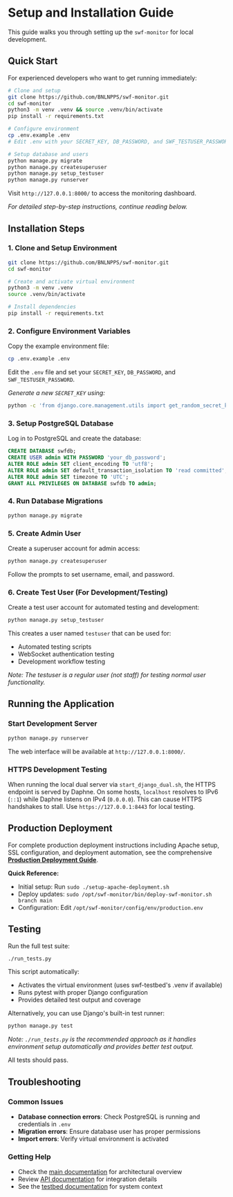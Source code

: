 # Setup and Installation Guide

This guide walks you through setting up the `swf-monitor` for local development.

## Quick Start

For experienced developers who want to get running immediately:

```bash
# Clone and setup
git clone https://github.com/BNLNPPS/swf-monitor.git
cd swf-monitor
python3 -m venv .venv && source .venv/bin/activate
pip install -r requirements.txt

# Configure environment  
cp .env.example .env
# Edit .env with your SECRET_KEY, DB_PASSWORD, and SWF_TESTUSER_PASSWORD

# Setup database and users
python manage.py migrate
python manage.py createsuperuser
python manage.py setup_testuser
python manage.py runserver
```

Visit `http://127.0.0.1:8000/` to access the monitoring dashboard.

*For detailed step-by-step instructions, continue reading below.*

## Installation Steps

### 1. Clone and Setup Environment

```bash
git clone https://github.com/BNLNPPS/swf-monitor.git
cd swf-monitor

# Create and activate virtual environment
python3 -m venv .venv
source .venv/bin/activate

# Install dependencies
pip install -r requirements.txt
```

### 2. Configure Environment Variables

Copy the example environment file:
```bash
cp .env.example .env
```

Edit the `.env` file and set your `SECRET_KEY`, `DB_PASSWORD`, and `SWF_TESTUSER_PASSWORD`.

*Generate a new `SECRET_KEY` using:*
```bash
python -c 'from django.core.management.utils import get_random_secret_key; print(get_random_secret_key())'
```

### 3. Setup PostgreSQL Database

Log in to PostgreSQL and create the database:

```sql
CREATE DATABASE swfdb;
CREATE USER admin WITH PASSWORD 'your_db_password';
ALTER ROLE admin SET client_encoding TO 'utf8';
ALTER ROLE admin SET default_transaction_isolation TO 'read committed';
ALTER ROLE admin SET timezone TO 'UTC';
GRANT ALL PRIVILEGES ON DATABASE swfdb TO admin;
```

### 4. Run Database Migrations

```bash
python manage.py migrate
```

### 5. Create Admin User

Create a superuser account for admin access:

```bash
python manage.py createsuperuser
```

Follow the prompts to set username, email, and password.

### 6. Create Test User (For Development/Testing)

Create a test user account for automated testing and development:

```bash
python manage.py setup_testuser
```

This creates a user named `testuser` that can be used for:
- Automated testing scripts
- WebSocket authentication testing
- Development workflow testing

*Note: The testuser is a regular user (not staff) for testing normal user functionality.*

## Running the Application

### Start Development Server

```bash
python manage.py runserver
```

The web interface will be available at `http://127.0.0.1:8000/`.


### HTTPS Development Testing

When running the local dual server via `start_django_dual.sh`, the HTTPS endpoint is served by Daphne. On some hosts, `localhost` resolves to IPv6 (`::1`) while Daphne listens on IPv4 (`0.0.0.0`). This can cause HTTPS handshakes to stall. Use `https://127.0.0.1:8443` for local testing.

## Production Deployment

For complete production deployment instructions including Apache setup, SSL configuration, and deployment automation, see the comprehensive **[Production Deployment Guide](PRODUCTION_DEPLOYMENT.md)**.

**Quick Reference:**
- Initial setup: Run `sudo ./setup-apache-deployment.sh` 
- Deploy updates: `sudo /opt/swf-monitor/bin/deploy-swf-monitor.sh branch main`
- Configuration: Edit `/opt/swf-monitor/config/env/production.env`

## Testing

Run the full test suite:

```bash
./run_tests.py
```

This script automatically:
- Activates the virtual environment (uses swf-testbed's .venv if available)
- Runs pytest with proper Django configuration
- Provides detailed test output and coverage

Alternatively, you can use Django's built-in test runner:

```bash
python manage.py test
```

*Note: `./run_tests.py` is the recommended approach as it handles environment setup automatically and provides better test output.*

All tests should pass.

## Troubleshooting

### Common Issues

- **Database connection errors**: Check PostgreSQL is running and credentials in `.env`
- **Migration errors**: Ensure database user has proper permissions
- **Import errors**: Verify virtual environment is activated

### Getting Help

- Check the [main documentation](README.md) for architectural overview
- Review [API documentation](MCP_REST_IMPLEMENTATION.md) for integration details
- See the [testbed documentation](../../swf-testbed/README.md) for system context